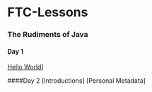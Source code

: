# FTC-Lessons

### The Rudiments of Java
#### Day 1
[Hello World](rudiments/D1/HelloWorld.java)]

####Day 2
[Introductions]
[Personal Metadata]